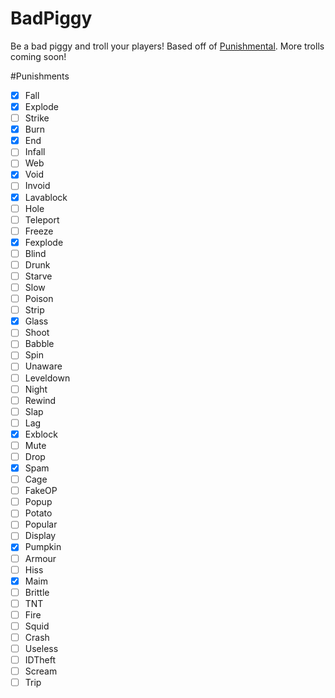 # BadPiggy
Be a bad piggy and troll your players! Based off of [Punishmental](http://dev.bukkit.org/bukkit-plugins/punishmental/). More trolls coming soon!

#Punishments
- [x] Fall
- [x] Explode 
- [ ] Strike
- [x] Burn
- [x] End
- [ ] Infall
- [ ] Web
- [x] Void
- [ ] Invoid
- [X] Lavablock
- [ ] Hole
- [ ] Teleport
- [ ] Freeze
- [X] Fexplode
- [ ] Blind
- [ ] Drunk
- [ ] Starve
- [ ] Slow
- [ ] Poison
- [ ] Strip
- [x] Glass
- [ ] Shoot
- [ ] Babble
- [ ] Spin
- [ ] Unaware
- [ ] Leveldown
- [ ] Night
- [ ] Rewind
- [ ] Slap
- [ ] Lag
- [X] Exblock
- [ ] Mute
- [ ] Drop
- [x] Spam
- [ ] Cage
- [ ] FakeOP
- [ ] Popup
- [ ] Potato
- [ ] Popular
- [ ] Display
- [x] Pumpkin
- [ ] Armour 
- [ ] Hiss
- [X] Maim
- [ ] Brittle
- [ ] TNT
- [ ] Fire
- [ ] Squid
- [ ] Crash
- [ ] Useless
- [ ] IDTheft
- [ ] Scream
- [ ] Trip

